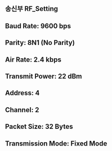 ## 송신부 RF_Setting 

## Baud Rate: 9600 bps
## Parity: 8N1 (No Parity)
## Air Rate: 2.4 kbps
## Transmit Power: 22 dBm
## Address: 4
## Channel: 2
## Packet Size: 32 Bytes
## Transmission Mode: Fixed Mode

